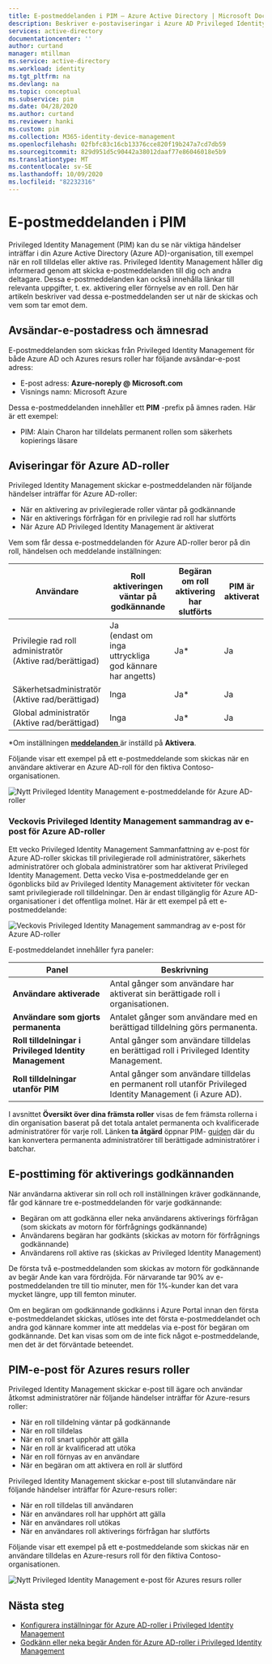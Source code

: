 ```yaml
---
title: E-postmeddelanden i PIM – Azure Active Directory | Microsoft Docs
description: Beskriver e-postaviseringar i Azure AD Privileged Identity Management (PIM).
services: active-directory
documentationcenter: ''
author: curtand
manager: mtillman
ms.service: active-directory
ms.workload: identity
ms.tgt_pltfrm: na
ms.devlang: na
ms.topic: conceptual
ms.subservice: pim
ms.date: 04/28/2020
ms.author: curtand
ms.reviewer: hanki
ms.custom: pim
ms.collection: M365-identity-device-management
ms.openlocfilehash: 02fbfc83c16cb13376cce820f19b247a7cd7db59
ms.sourcegitcommit: 829d951d5c90442a38012daaf77e86046018e5b9
ms.translationtype: MT
ms.contentlocale: sv-SE
ms.lasthandoff: 10/09/2020
ms.locfileid: "82232316"
---
```

# <a name="email-notifications-in-pim"></a>E-postmeddelanden i PIM

Privileged Identity Management (PIM) kan du se när viktiga händelser inträffar i din Azure Active Directory (Azure AD)-organisation, till exempel när en roll tilldelas eller aktive ras. Privileged Identity Management håller dig informerad genom att skicka e-postmeddelanden till dig och andra deltagare. Dessa e-postmeddelanden kan också innehålla länkar till relevanta uppgifter, t. ex. aktivering eller förnyelse av en roll. Den här artikeln beskriver vad dessa e-postmeddelanden ser ut när de skickas och vem som tar emot dem.

## <a name="sender-email-address-and-subject-line"></a>Avsändar-e-postadress och ämnesrad

E-postmeddelanden som skickas från Privileged Identity Management för både Azure AD och Azures resurs roller har följande avsändar-e-post adress:

- E-post adress:  **Azure-noreply \@ Microsoft.com**
- Visnings namn: Microsoft Azure

Dessa e-postmeddelanden innehåller ett **PIM** -prefix på ämnes raden. Här är ett exempel:

- PIM: Alain Charon har tilldelats permanent rollen som säkerhets kopierings läsare

## <a name="notifications-for-azure-ad-roles"></a>Aviseringar för Azure AD-roller

Privileged Identity Management skickar e-postmeddelanden när följande händelser inträffar för Azure AD-roller:

- När en aktivering av privilegierade roller väntar på godkännande
- När en aktiverings förfrågan för en privilegie rad roll har slutförts
- När Azure AD Privileged Identity Management är aktiverat

Vem som får dessa e-postmeddelanden för Azure AD-roller beror på din roll, händelsen och meddelande inställningen:

| Användare | Roll aktiveringen väntar på godkännande | Begäran om roll aktivering har slutförts | PIM är aktiverat |
| --- | --- | --- | --- |
| Privilegie rad roll administratör</br>(Aktive rad/berättigad) | Ja</br>(endast om inga uttryckliga god kännare har angetts) | Ja* | Ja |
| Säkerhetsadministratör</br>(Aktive rad/berättigad) | Inga | Ja* | Ja |
| Global administratör</br>(Aktive rad/berättigad) | Inga | Ja* | Ja |

\*Om inställningen [ **meddelanden** ](pim-how-to-change-default-settings.md#notifications) är inställd på **Aktivera**.

Följande visar ett exempel på ett e-postmeddelande som skickas när en användare aktiverar en Azure AD-roll för den fiktiva Contoso-organisationen.

![Nytt Privileged Identity Management e-postmeddelande för Azure AD-roller](./media/pim-email-notifications/email-directory-new.png)

### <a name="weekly-privileged-identity-management-digest-email-for-azure-ad-roles"></a>Veckovis Privileged Identity Management sammandrag av e-post för Azure AD-roller

Ett vecko Privileged Identity Management Sammanfattning av e-post för Azure AD-roller skickas till privilegierade roll administratörer, säkerhets administratörer och globala administratörer som har aktiverat Privileged Identity Management. Detta vecko Visa e-postmeddelande ger en ögonblicks bild av Privileged Identity Management aktiviteter för veckan samt privilegierade roll tilldelningar. Den är endast tillgänglig för Azure AD-organisationer i det offentliga molnet. Här är ett exempel på ett e-postmeddelande:

![Veckovis Privileged Identity Management sammandrag av e-post för Azure AD-roller](./media/pim-email-notifications/email-directory-weekly.png)

E-postmeddelandet innehåller fyra paneler:

| Panel | Beskrivning |
| --- | --- |
| **Användare aktiverade** | Antal gånger som användare har aktiverat sin berättigade roll i organisationen. |
| **Användare som gjorts permanenta** | Antalet gånger som användare med en berättigad tilldelning görs permanenta. |
| **Roll tilldelningar i Privileged Identity Management** | Antal gånger som användare tilldelas en berättigad roll i Privileged Identity Management. |
| **Roll tilldelningar utanför PIM** | Antal gånger som användare tilldelas en permanent roll utanför Privileged Identity Management (i Azure AD). |

I avsnittet **Översikt över dina främsta roller** visas de fem främsta rollerna i din organisation baserat på det totala antalet permanenta och kvalificerade administratörer för varje roll. Länken **ta åtgärd** öppnar PIM- [guiden](pim-security-wizard.md) där du kan konvertera permanenta administratörer till berättigade administratörer i batchar.

## <a name="email-timing-for-activation-approvals"></a>E-posttiming för aktiverings godkännanden

När användarna aktiverar sin roll och roll inställningen kräver godkännande, får god kännare tre e-postmeddelanden för varje godkännande:

- Begäran om att godkänna eller neka användarens aktiverings förfrågan (som skickats av motorn för förfrågnings godkännande)
- Användarens begäran har godkänts (skickas av motorn för förfrågnings godkännande)
- Användarens roll aktive ras (skickas av Privileged Identity Management)

De första två e-postmeddelanden som skickas av motorn för godkännande av begär Ande kan vara fördröjda. För närvarande tar 90% av e-postmeddelanden tre till tio minuter, men för 1%-kunder kan det vara mycket längre, upp till femton minuter.

Om en begäran om godkännande godkänns i Azure Portal innan den första e-postmeddelandet skickas, utlöses inte det första e-postmeddelandet och andra god kännare kommer inte att meddelas via e-post för begäran om godkännande. Det kan visas som om de inte fick något e-postmeddelande, men det är det förväntade beteendet.

## <a name="pim-emails-for-azure-resource-roles"></a>PIM-e-post för Azures resurs roller

Privileged Identity Management skickar e-post till ägare och användar åtkomst administratörer när följande händelser inträffar för Azure-resurs roller:

- När en roll tilldelning väntar på godkännande
- När en roll tilldelas
- När en roll snart upphör att gälla
- När en roll är kvalificerad att utöka
- När en roll förnyas av en användare
- När en begäran om att aktivera en roll är slutförd

Privileged Identity Management skickar e-post till slutanvändare när följande händelser inträffar för Azure-resurs roller:

- När en roll tilldelas till användaren
- När en användares roll har upphört att gälla
- När en användares roll utökas
- När en användares roll aktiverings förfrågan har slutförts

Följande visar ett exempel på ett e-postmeddelande som skickas när en användare tilldelas en Azure-resurs roll för den fiktiva Contoso-organisationen.

![Nytt Privileged Identity Management e-post för Azures resurs roller](./media/pim-email-notifications/email-resources-new.png)

## <a name="next-steps"></a>Nästa steg

- [Konfigurera inställningar för Azure AD-roller i Privileged Identity Management](pim-how-to-change-default-settings.md)
- [Godkänn eller neka begär Anden för Azure AD-roller i Privileged Identity Management](azure-ad-pim-approval-workflow.md)
